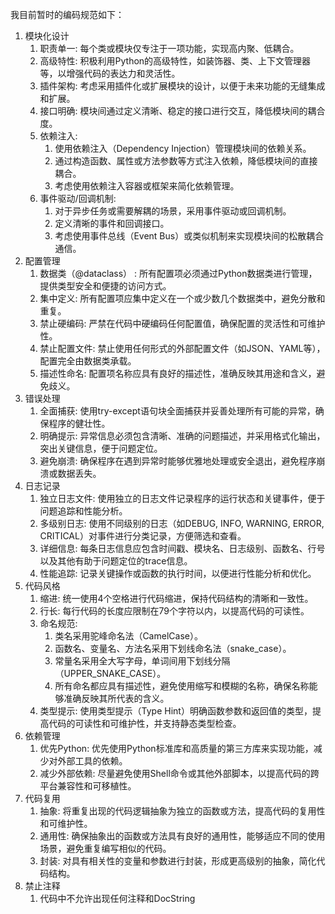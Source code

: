 我目前暂时的编码规范如下：
1. 模块化设计
    1. 职责单一: 每个类或模块仅专注于一项功能，实现高内聚、低耦合。
    2. 高级特性: 积极利用Python的高级特性，如装饰器、类、上下文管理器等，以增强代码的表达力和灵活性。
    3. 插件架构: 考虑采用插件化或扩展模块的设计，以便于未来功能的无缝集成和扩展。
    4. 接口明确: 模块间通过定义清晰、稳定的接口进行交互，降低模块间的耦合度。
    5. 依赖注入:
        1. 使用依赖注入（Dependency Injection）管理模块间的依赖关系。
        2. 通过构造函数、属性或方法参数等方式注入依赖，降低模块间的直接耦合。
        3. 考虑使用依赖注入容器或框架来简化依赖管理。
    6. 事件驱动/回调机制:
        1. 对于异步任务或需要解耦的场景，采用事件驱动或回调机制。
        2. 定义清晰的事件和回调接口。
        3. 考虑使用事件总线（Event Bus）或类似机制来实现模块间的松散耦合通信。
2. 配置管理
    1. 数据类（@dataclass） : 所有配置项必须通过Python数据类进行管理，提供类型安全和便捷的访问方式。
    2. 集中定义: 所有配置项应集中定义在一个或少数几个数据类中，避免分散和重复。
    3. 禁止硬编码: 严禁在代码中硬编码任何配置值，确保配置的灵活性和可维护性。
    4. 禁止配置文件: 禁止使用任何形式的外部配置文件（如JSON、YAML等），配置完全由数据类承载。
    5. 描述性命名: 配置项名称应具有良好的描述性，准确反映其用途和含义，避免歧义。
3. 错误处理
    1. 全面捕获: 使用try-except语句块全面捕获并妥善处理所有可能的异常，确保程序的健壮性。
    2. 明确提示: 异常信息必须包含清晰、准确的问题描述，并采用格式化输出，突出关键信息，便于问题定位。
    3. 避免崩溃: 确保程序在遇到异常时能够优雅地处理或安全退出，避免程序崩溃或数据丢失。
4. 日志记录
    1. 独立日志文件: 使用独立的日志文件记录程序的运行状态和关键事件，便于问题追踪和性能分析。
    2. 多级别日志: 使用不同级别的日志（如DEBUG, INFO, WARNING, ERROR, CRITICAL）对事件进行分类记录，方便筛选和查看。
    3. 详细信息: 每条日志信息应包含时间戳、模块名、日志级别、函数名、行号以及其他有助于问题定位的trace信息。
    4. 性能追踪: 记录关键操作或函数的执行时间，以便进行性能分析和优化。
5. 代码风格
    1. 缩进: 统一使用4个空格进行代码缩进，保持代码结构的清晰和一致性。
    2. 行长: 每行代码的长度应限制在79个字符以内，以提高代码的可读性。
    3. 命名规范:
        1. 类名采用驼峰命名法（CamelCase）。
        2. 函数名、变量名、方法名采用下划线命名法（snake_case）。
        3. 常量名采用全大写字母，单词间用下划线分隔（UPPER_SNAKE_CASE）。
        4. 所有命名都应具有描述性，避免使用缩写和模糊的名称，确保名称能够准确反映其所代表的含义。
    4. 类型提示: 使用类型提示（Type Hint）明确函数参数和返回值的类型，提高代码的可读性和可维护性，并支持静态类型检查。
6. 依赖管理
    1. 优先Python: 优先使用Python标准库和高质量的第三方库来实现功能，减少对外部工具的依赖。
    2. 减少外部依赖: 尽量避免使用Shell命令或其他外部脚本，以提高代码的跨平台兼容性和可移植性。
7. 代码复用
    1. 抽象: 将重复出现的代码逻辑抽象为独立的函数或方法，提高代码的复用性和可维护性。
    2. 通用性: 确保抽象出的函数或方法具有良好的通用性，能够适应不同的使用场景，避免重复编写相似的代码。
    3. 封装: 对具有相关性的变量和参数进行封装，形成更高级别的抽象，简化代码结构。
8. 禁止注释
    1. 代码中不允许出现任何注释和DocString
